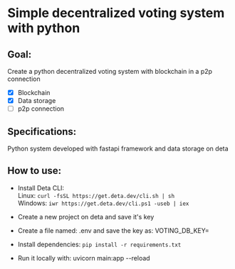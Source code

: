 # Simple decentralized voting system with python

## Goal:
Create a python decentralized voting system with blockchain in a p2p connection
- [x] Blockchain
- [X] Data storage
- [ ] p2p connection

## Specifications:
Python system developed with fastapi framework and data storage on deta

## How to use:
- Install Deta CLI:\
Linux: `curl -fsSL https://get.deta.dev/cli.sh | sh`\
Windows: `iwr https://get.deta.dev/cli.ps1 -useb | iex`

- Create a new project on deta and save it's key

- Create a file named: .env and save the key as: VOTING_DB_KEY=<key>

- Install dependencies: `pip install -r requirements.txt`

- Run it locally with: uvicorn main:app --reload
